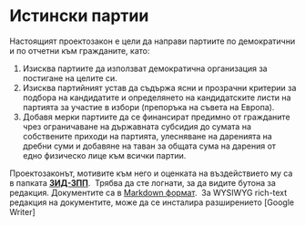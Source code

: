 # Истински партии

Настоящият проектозакон е цели да направи партиите по демократични и по отчетни към гражданите, като:

1. Изисква партиите да използват демократична организация за постигане на целите си.
2. Изисква партийният устав да съдържа ясни и прозрачни критерии за подбора на кандидатите и определянето на кандидатските листи на партията за участие в избори (препоръка на съвета на Европа).
3. Добавя мерки партиите да се финансират предимно от гражданите чрез ограничаване на държавната субсидия до сумата на собствените приходи на партията, улесняване на даренията на дребни суми и добавяне на таван за общата сума на дарения от едно физическо лице към всички партии.

Проектозаконът, мотивите към него и оценката на въздействието му са в папката [**ЗИД-ЗПП**](https://github.com/azreshavam/istinski-partii/tree/main/ЗИД-ЗПП).  Трябва да сте логнати, за да видите бутона за редакция. Документите са в [Markdown формат](https://www.markdownguide.org/basic-syntax/).  За WYSIWYG rich-text редакция на документите, може да се инсталира разширението [Google Writer]
